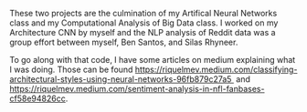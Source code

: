 These two projects are the culmination of my Artifical Neural Networks class and my Computational Analysis of Big Data class. I worked on my Architecture CNN by myself and the NLP analysis of Reddit data was a group effort between myself, Ben Santos, and Silas Rhyneer.

To go along with that code, I have some articles on medium explaining what I was doing. Those can be found https://riquelmev.medium.com/classifying-architectural-styles-using-neural-networks-96fb879c27a5 
and 
https://riquelmev.medium.com/sentiment-analysis-in-nfl-fanbases-cf58e94826cc.
